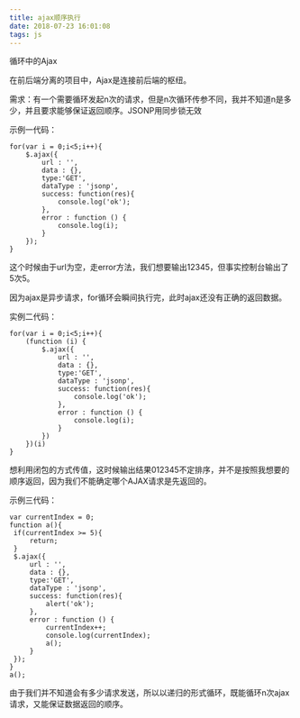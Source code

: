 ```yaml
---
title: ajax顺序执行
date: 2018-07-23 16:01:08
tags: js
---
```

循环中的Ajax

在前后端分离的项目中，Ajax是连接前后端的枢纽。

需求：有一个需要循环发起n次的请求，但是n次循环传参不同，我并不知道n是多少，并且要求能够保证返回顺序。JSONP用同步锁无效

示例一代码：

    for(var i = 0;i<5;i++){
        $.ajax({
            url : '',
            data : {},
            type:'GET',
            dataType : 'jsonp',
            success: function(res){
                console.log('ok');
            },
            error : function () {
                console.log(i);
            }
        });
    }

这个时候由于url为空，走error方法，我们想要输出12345，但事实控制台输出了5次5。

因为ajax是异步请求，for循环会瞬间执行完，此时ajax还没有正确的返回数据。

实例二代码：

    for(var i = 0;i<5;i++){
        (function (i) {
            $.ajax({
                url : '',
                data : {},
                type:'GET',
                dataType : 'jsonp',
                success: function(res){
                    console.log('ok');
                },
                error : function () {
                    console.log(i);
                }
            })
        })(i)
    }

想利用闭包的方式传值，这时候输出结果012345不定排序，并不是按照我想要的顺序返回，因为我们不能确定哪个AJAX请求是先返回的。

示例三代码：
    
    var currentIndex = 0;
    function a(){
     if(currentIndex >= 5){
         return;
     }
     $.ajax({
         url : '',
         data : {},
         type:'GET',
         dataType : 'jsonp',
         success: function(res){
             alert('ok');
         },
         error : function () {
             currentIndex++;
             console.log(currentIndex);
             a();
         }
     });
    }
    a();

由于我们并不知道会有多少请求发送，所以以递归的形式循环，既能循环n次ajax请求，又能保证数据返回的顺序。
